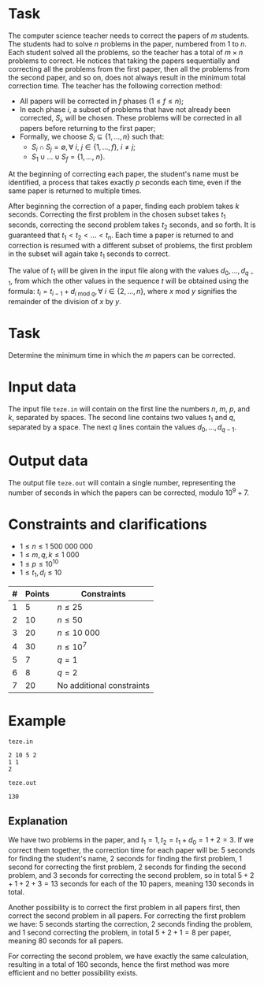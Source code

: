 # Task

The computer science teacher needs to correct the papers of $m$ students. The students had to solve $n$ problems in the paper, numbered from $1$ to $n$. Each student solved all the problems, so the teacher has a total of $m \times n$ problems to correct. He notices that taking the papers sequentially and correcting all the problems from the first paper, then all the problems from the second paper, and so on, does not always result in the minimum total correction time. The teacher has the following correction method:
   * All papers will be corrected in $f$ phases ($1 \leq f \leq n$);
   * In each phase $i$, a subset of problems that have not already been corrected, $S_i$, will be chosen. These problems will be corrected in all papers before returning to the first paper;
   * Formally, we choose $S_i \subseteq \lbrace 1, \ldots, n \rbrace$ such that:
     - $S_i \cap S_j = \emptyset, \forall\ i, \ j \in \lbrace 1, \ldots, f \rbrace , \ i \neq j$;
     - $S_1 \cup \ldots \cup S_f = \lbrace1, \ldots, \ n \rbrace$.

At the beginning of correcting each paper, the student's name must be identified, a process that takes exactly $p$ seconds each time, even if the same paper is returned to multiple times.

After beginning the correction of a paper, finding each problem takes $k$ seconds. Correcting the first problem in the chosen subset takes $t_1$ seconds, correcting the second problem takes $t_2$ seconds, and so forth. It is guaranteed that $t_1 < t_2 < \ldots < t_n$. Each time a paper is returned to and correction is resumed with a different subset of problems, the first problem in the subset will again take $t_1$ seconds to correct.

The value of $t_1$ will be given in the input file along with the values $d_0, \ldots , d_{q-1}$, from which the other values in the sequence $t$ will be obtained using the formula: $t_i = t_{i-1} + d_{i \text{ mod } q}, \forall\ i \in \lbrace 2, \ldots , n \rbrace$, where $x \text{ mod } y$ signifies the remainder of the division of $x$ by $y$.

# Task

Determine the minimum time in which the $m$ papers can be corrected.

# Input data

The input file `teze.in` will contain on the first line the numbers $n$, $m$, $p$, and $k$, separated by spaces. The second line contains two values $t_1$ and $q$, separated by a space. The next $q$ lines contain the values $d_0, \ldots, d_{q-1}$.

# Output data

The output file `teze.out` will contain a single number, representing the number of seconds in which the papers can be corrected, modulo $10^9 + 7$.

# Constraints and clarifications

* $1 \leq n \leq 1\ 500\ 000\ 000$
* $1 \leq m, q, k \leq 1\ 000$
* $1 \leq p \leq 10^{10}$
* $1 \leq t_1, d_i \leq 10$

|#| Points |        Constraints                  | 
|-|---------|------------------------------------|
|1|    5    | $n \leq 25$                        |
|2|   10    | $n \leq 50$                        |
|3|   20    | $n \leq 10\ 000$                  |
|4|   30    | $n \leq 10^7$                      |
|5|    7    | $q = 1$                            |
|6|    8    | $q = 2$                            |
|7|   20    | No additional constraints          |

# Example

`teze.in`
```
2 10 5 2
1 1
2
```

`teze.out`
```
130
```

## Explanation

We have two problems in the paper, and $t_1 = 1, t_2 = t_1 + d_0 = 1 + 2 = 3$. If we correct them together, the correction time for each paper will be: $5$ seconds for finding the student's name, $2$ seconds for finding the first problem, $1$ second for correcting the first problem, $2$ seconds for finding the second problem, and $3$ seconds for correcting the second problem, so in total $5 + 2 + 1 + 2 + 3 = 13$ seconds for each of the $10$ papers, meaning $130$ seconds in total.

Another possibility is to correct the first problem in all papers first, then correct the second problem in all papers. For correcting the first problem we have: $5$ seconds starting the correction, $2$ seconds finding the problem, and $1$ second correcting the problem, in total $5 + 2 + 1 = 8$ per paper, meaning $80$ seconds for all papers.

For correcting the second problem, we have exactly the same calculation, resulting in a total of $160$ seconds, hence the first method was more efficient and no better possibility exists.